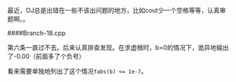 最近，OJ总是出错在一些不该出问题的地方，比如cout少一个空格等等，认真审题啊。。

####Branch-18.cpp

第六条一直过不去。后来认真排查发现。在求虚根时，b=0的情况下，诡异地输出了-0.00（前面多了个负号）

看来需要单独地列出了这个情况`fabs(b) <= 1e-7`。



